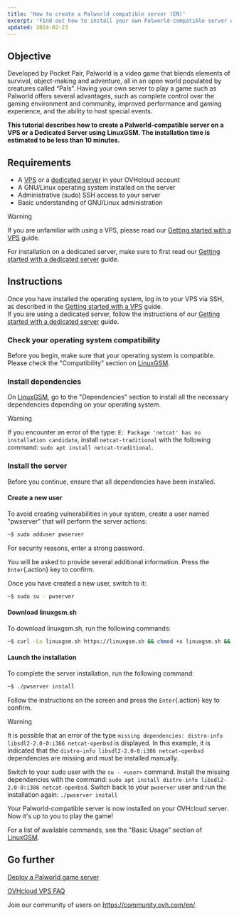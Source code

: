 ```yaml
---
title: 'How to create a Palworld compatible server (EN)'
excerpt: 'Find out how to install your own Palworld-compatible server on an OVHcloud VPS or Dedicated Server'
updated: 2024-02-23
---
```


## Objective

Developed by Pocket Pair, Palworld is a video game that blends elements of survival, object-making and adventure, all in an open world populated by creatures called “Pals”. 
Having your own server to play a game such as Palworld offers several advantages, such as complete control over the gaming environment and community, improved performance and gaming experience, and the ability to host special events.

**This tutorial describes how to create a Palworld-compatible server on a VPS or a Dedicated Server using LinuxGSM. The installation time is estimated to be less than 10 minutes.**

## Requirements

- A [VPS](https://www.ovhcloud.com/es-es/vps/) or a [dedicated server](https://www.ovhcloud.com/es-es/bare-metal/) in your OVHcloud account
- A GNU/Linux operating system installed on the server
- Administrative (sudo) SSH access to your server
- Basic understanding of GNU/Linux administration

> [!warning]
>
> If you are unfamiliar with using a VPS, please read our [Getting started with a VPS](/pages/bare_metal_cloud/virtual_private_servers/starting_with_a_vps) guide.
>
> For installation on a dedicated server, make sure to first read our [Getting started with a dedicated server](/pages/bare_metal_cloud/dedicated_servers/getting-started-with-dedicated-server) guide.

## Instructions

Once you have installed the operating system, log in to your VPS via SSH, as described in the [Getting started with a VPS](/pages/bare_metal_cloud/virtual_private_servers/starting_with_a_vps) guide.<br>
If you are using a dedicated server, follow the instructions of our [Getting started with a dedicated server](/pages/bare_metal_cloud/dedicated_servers/getting-started-with-dedicated-server) guide.

### Check your operating system compatibility

Before you begin, make sure that your operating system is compatible. Please check the "Compatibility" section on [LinuxGSM](https://linuxgsm.com/servers/pwserver/).

### Install dependencies

On [LinuxGSM](https://linuxgsm.com/servers/pwserver/), go to the "Dependencies" section to install all the necessary dependencies depending on your operating system.

> [!warning]
>
> If you encounter an error of the type: `E: Package 'netcat' has no installation candidate`, install `netcat-traditional` with the following command: `sudo apt install netcat-traditional`.
>

### Install the server

Before you continue, ensure that all dependencies have been installed.

#### Create a new user

To avoid creating vulnerabilities in your system, create a user named "pwserver" that will perform the server actions:

```sh
~$ sudo adduser pwserver
```

For security reasons, enter a strong password.

You will be asked to provide several additional information. Press the `Enter`{.action} key to confirm.

Once you have created a new user, switch to it:

```sh
~$ sudo su - pwserver
```

#### Download linuxgsm.sh

To download linuxgsm.sh, run the following commands: 

```sh
~$ curl -Lo linuxgsm.sh https://linuxgsm.sh && chmod +x linuxgsm.sh && bash linuxgsm.sh pwserver
```

#### Launch the installation

To complete the server installation, run the following command:

```sh
~$ ./pwserver install
```

Follow the instructions on the screen and press the `Enter`{.action} key to confirm.

> [!warning]
>
> It is possible that an error of the type `missing dependencies: distro-info libsdl2-2.0-0:i386 netcat-openbsd` is displayed. In this example, it is indicated that the `distro-info libsdl2-2.0-0:i386 netcat-openbsd` dependencies are missing and must be installed manually. 
>
> Switch to your sudo user with the `su - <user>` command. Install the missing dependencies with the command: `sudo apt install distro-info libsdl2-2.0-0:i386 netcat-openbsd`. Switch back to your `pwserver` user and run the installation again: `./pwserver install`
>

Your Palworld-compatible server is now installed on your OVHcloud server. Now it's up to you to play the game!

For a list of available commands, see the "Basic Usage" section of [LinuxGSM](https://linuxgsm.com/servers/pwserver/).

## Go further

[Deploy a Palworld game server](https://linuxgsm.com/servers/pwserver)

[OVHcloud VPS FAQ](/pages/bare_metal_cloud/virtual_private_servers/vps-faq)

Join our community of users on <https://community.ovh.com/en/>.
